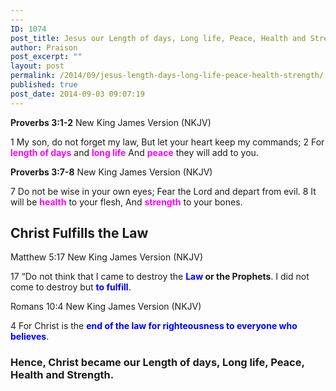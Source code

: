 ```yaml
---
---
ID: 1074
post_title: Jesus our Length of days, Long life, Peace, Health and Strength.
author: Praison
post_excerpt: ""
layout: post
permalink: /2014/09/jesus-length-days-long-life-peace-health-strength/
published: true
post_date: 2014-09-03 09:07:19
---
```

<strong>Proverbs 3:1-2</strong>
New King James Version (NKJV)

1 My son, do not forget my law,
But let your heart keep my commands;
2 For <span style="color: #ff00ff;"><strong>length of days</strong></span> and <strong><span style="color: #ff00ff;">long life</span></strong>
And <span style="color: #ff00ff;"><strong>peace</strong> </span>they will add to you.

<strong>Proverbs 3:7-8</strong>
New King James Version (NKJV)

7 Do not be wise in your own eyes;
Fear the Lord and depart from evil.
8 It will be <span style="color: #ff00ff;"><strong>health</strong> </span>to your flesh,
And <span style="color: #ff00ff;"><strong>strength</strong> </span>to your bones.
<h2>Christ Fulfills the Law</h2>
Matthew 5:17
New King James Version (NKJV)

17 “Do not think that I came to destroy the <strong><span style="color: #0000ff;">Law </span>or the Prophets</strong>. I did not come to destroy but <span style="color: #ff00ff;"><strong><span style="color: #0000ff;">to</span> <span style="color: #0000ff;">fulfill</span></strong></span>.

Romans 10:4
New King James Version (NKJV)

4 For Christ is the <span style="color: #0000ff;"><strong>end of the law for righteousness to everyone who believes</strong></span>.
<h3>Hence, Christ became our Length of days, Long life, Peace, Health and Strength.</h3>